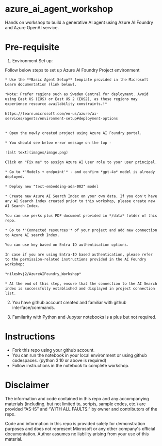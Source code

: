 # azure_ai_agent_workshop

Hands on workshop to build a generative AI agent using Azure AI Foundry and Azure OpenAI service.

# Pre-requisite

1. Environment Set up: 

Follow below steps to set up Azure AI Foundry Project environment 

    * Use the **Basic Agent Setup** template provided in the Microsoft Learn documentation (link below).

    *Note: Prefer regions such as Sweden Central for deployment. Avoid using East US (EUS) or East US 2 (EUS2), as these regions may experience resource availability constraints.!*

    https://learn.microsoft.com/en-us/azure/ai-services/agents/environment-setup#deployment-options 


    * Open the newly created project using Azure AI Foundry portal.

    * You should see below error message on the top - 

    ![alt text](images/image.png)

    Click on "Fix me" to assign Azure AI User role to your user principal. 

    * Go to *'Models + endpoint'* - and confirm *gpt-4o* model is already deployed.

    * Deploy new "text-embedding-ada-002" model

    * Create new Azure AI Search Index on your own data. If you don't have any AI Search index created prior to this workshop, please create new AI Search Index.

    You can use perks plus PDF document provided in */data* folder of this repo.

    * Go to *'Connected resources'* of your project and add new connection to Azure AI search Index.

    You can use key based on Entra ID authentication options.

    In case if you are using Entra-ID based authentication, please refer to the permission-related instructions provided in the AI Foundry workshop: 

    *nileshvj2/AzureAIFoundry_Workshop*

    * At the end of this step, ensure that the connection to the AI Search index is successfully established and displayed in project connection list.

2. You have github account created and familiar with github interface/commands.

3. Familarity with Python and Jupyter notebooks is a plus but not required.


# Instructions 

* Fork this repo using your github account.
* You can run the notebook in your local environment or using github codespaces. (python 3.10 or above is required)
* Follow instructions in the notebook to complete workshop.

# Disclaimer

The information and code contained in this repo and any accompanying materials (including, but not limited to, scripts, sample codes, etc.) are provided “AS-IS” and “WITH ALL FAULTS.” by owner and contributors of the repo.

Code and information in this repo is provided solely for demonstration purposes and does not represent Microsoft or any other company's official documentation. Author assumes no liability arising from your use of this material.